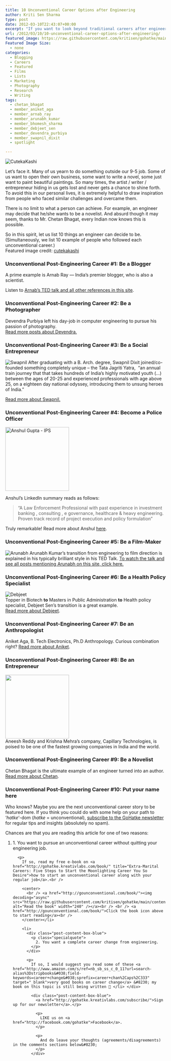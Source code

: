 ```yaml
---
title: 10 Unconventional Career Options after Engineering
author: Kriti Sen Sharma
type: post
date: 2012-03-10T22:43:07+00:00
excerpt: "If you want to look beyond traditional careers after engineering, here's a list of 10 unconventional (hatke) careers pursued by engineers."
url: /2012/03/10/10-unconventional-career-options-after-engineering/
featured_image: https://raw.githubusercontent.com/kritisen/gohatke/main/content/images/2011/11/tf2_engineer_by_cutekakashi.jpg
Featured Image Size:
  - none
categories:
  - Blogging
  - Careers
  - Featured
  - Films
  - Lists
  - Marketing
  - Photography
  - Research
  - Writing
tags:
  - chetan_bhagat
  - member_aniket_aga
  - member_arnab_ray
  - member_arunabh_kumar
  - member_bhomesh_sharma
  - member_debjeet_sen
  - member_devendra_purbiya
  - member_swapnil_dixit
  - spotlight

---
```

![CutekaKashi](https://raw.githubusercontent.com/kritisen/gohatke/main/content/images/2011/11/tf2_engineer_by_cutekakashi.jpg)

Let&#8217;s face it. Many of us yearn to do something outside our 9-5 job. Some of us want to open their own business, some want to write a novel, some just want to paint beautiful paintings. So many times, the artist / writer / entrepreneur hiding in us gets lost and never gets a chance to shine forth. To avoid this in our personal lives, it is extremely helpful to draw inspiration from people who faced similar challenges and overcame them.

There is no limit to what a person can achieve. For example, an engineer may decide that he/she wants to be a novelist. And absurd though it may seem, thanks to Mr. Chetan Bhagat, every Indian now knows this is possible.

So in this spirit, let us list 10 things an engineer can decide to be. (Simultaneously, we list 10 example of people who followed each unconventional career.)  
Featured image credit: [cutekakashi][1]

### **Unconventional Post-Engineering Career #1: Be a Blogger**

A prime example is Arnab Ray &#8212; India&#8217;s premier blogger, who is also a scientist.

Listen to [Arnab&#8217;s TED talk and all other references in this site][2].

### **Unconventional Post-Engineering Career #2: Be a Photographer**

Devendra Purbiya left his day-job in computer engineering to pursue his passion of photography.  
[Read more posts about Devendra.][3]

### **Unconventional Post-Engineering Career #3: Be a Social Entrepreneur**

![Swapnil](https://raw.githubusercontent.com/kritisen/gohatke/main/content/images/2011/11/swapnil.jpg)
After graduating with a B. Arch. degree, Swapnil Dixit joined/co-founded something completely unique &#8211; the Tata Jagriti Yatra,  “an annual train journey that that takes hundreds of India’s highly motivated youth (&#8230;) between the ages of 20-25 and experienced professionals with age above 25, on a eighteen day national odyssey, introducing them to unsung heroes of India.”

[Read more about Swapnil.][4]

### **Unconventional Post-Engineering Career #4: Become a Police Officer**

<img decoding="async" src="http://gounconventional.com/files/2015/07/anshulGupta.jpg" alt="Anshul Gupta - IPS" width="200pixels" /> 

Anshul&#8217;s LinkedIn summary reads as follows: 

> &#8220;A Law Enforcement Professional with past experience in investment banking , consulting , e governance, healthcare & heavy engineering. Proven track record of project execution and policy formulation&#8221; 

Truly remarkable! Read more about Anshul [here][5]. 

### **Unconventional Post-Engineering Career #5: Be a Film-Maker**

![Arunabh](https://raw.githubusercontent.com/kritisen/gohatke/main/content/images/2011/11/arunabh.jpg)
Arunabh Kumar&#8217;s transition from engineering to film direction is explained in his typically brilliant style in his TED Talk. [To watch the talk and see all posts mentioning Arunabh on this site, click here.][6]

### **Unconventional Post-Engineering Career #6: Be a Health Policy Specialist**

![Debjeet](https://raw.githubusercontent.com/kritisen/gohatke/main/content/images/2011/11/debjeetSen.jpeg)  
Topper in Biotech **to** Masters in Public Administration **to** Health policy specialist, Debjeet Sen&#8217;s transition is a great example.  
[Read more about Debjeet][7].

### **Unconventional Post-Engineering Career #7: Be an Anthropologist**

Aniket Aga, B. Tech Electronics, Ph.D Anthropology. Curious combination right? [Read more about Aniket][8].

### **Unconventional Post-Engineering Career #8: Be an Entrepreneur**

[<img decoding="async" class="alignnone size-full wp-image-175" title="04capillary-tech1" src="https://raw.githubusercontent.com/kritisen/gohatke/main/content/images/2011/11/04capillary-tech1.jpg" alt="" width="200pixels" />][9]  
Aneesh Reddy and Krishna Mehra&#8217;s company, Capillary Technologies, is poised to be one of the fastest growing companies in India and the world.

### **Unconventional Post-Engineering Career #9: Be a Novelist**

Chetan Bhagat is the ultimate example of an engineer turned into an author. [Read more about Chetan][10].

### **Unconventional Post-Engineering Career #10: Put your name here**

Who knows? Maybe you are the next unconventional career story to be featured here. If you think you could do with some help on your path to &#8216;_hatke_&#8216;-dom (_hatke_ = unconventional), [subscribe to the GoHatke newsletter][11] for regular tips and insights (absolutely no spam).

<div class="post-content-box-yellow">
  Chances are that you are reading this article for one of two reasons:</p> 
  
  <ol>
    <li>
      <div class="post-content-box-blue">
        <p class="specialquote">
          1. You want to pursue an unconventional career without quitting your engineering job.
        </p>
      </div>
      
      <p>
        If so, read my free e-book on <a href="http://gohatke.kreativlabs.com/book/" title="Extra-Marital Careers: Five Steps to Start the Moonlighting Career You So Desire">how to start an unconventional career along with your regular job</a>.<br /> 
        
        <center>
          <br /> <a href="http://gounconventional.com/book/"><img decoding="async" src="https://raw.githubusercontent.com/kritisen/gohatke/main/content/images/2014/12/cover1b2.png" alt="Read the book" width="240" /></a><br /> <br /> <a href="http://gounconventional.com/book/">Click the book icon above to start reading</a><br />
        </center></li> 
        
        <li>
          <div class="post-content-box-blue">
            <p class="specialquote">
              2. You want a complete career change from engineering.
            </p>
          </div>
          
          <p>
            If so, I would suggest you read some of these <a href="http://www.amazon.com/s/ref=nb_sb_ss_c_0_11?url=search-alias%3Dstripbooks&#038;field-keywords=career+change&#038;sprefix=career+chan%2Caps%2C333" target="_blank">very good books on career change</a> &#8230; my book on this topic is still being written 🙂 </li> </div> 
            
            <div class="post-content-box-blue">
              <a href="http://gohatke.kreativlabs.com/subscribe/">Sign up for our newsletter</a>.</p> 
              
              <p>
                LIKE us on <a href="http://facebook.com/gohatke">Facebook</a>.
              </p>
              
              <p>
                And do leave your thoughts (agreements/disagreements) in the comments sections below&#8230;
              </p>
            </div>

 [1]: http://cutekakashi.deviantart.com/art/tf2-engineer-140750118
 [2]: http://gohatke.kreativlabs.com/tag/member_arnab_ray/
 [3]: http://gohatke.kreativlabs.com/tag/member_devendra_purbiya/
 [4]: http://gohatke.kreativlabs.com/tag/member_swapnil_dixit/
 [5]: http://gounconventional.com/profiles/anshul-gupta-from-engineering-to-indian-police-service/
 [6]: http://gohatke.kreativlabs.com/tag/member_arunabh_kumar
 [7]: http://gohatke.kreativlabs.com/tag/member_debjeet_sen
 [8]: http://gohatke.kreativlabs.com/tag/member_aniket_aga
 [9]: https://raw.githubusercontent.com/kritisen/gohatke/main/content/images/2011/11/04capillary-tech1.jpg
 [10]: http://gohatke.kreativlabs.com/tag/member_chetan_bhagat/
 [11]: http://gohatke.kreativlabs.com/subscribe/ "Subscribe"
